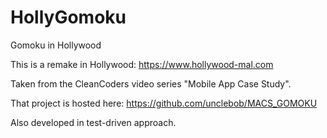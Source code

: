 # HollyGomoku
Gomoku in Hollywood

This is a remake in Hollywood: https://www.hollywood-mal.com

Taken from the CleanCoders video series "Mobile App Case Study".

That project is hosted here: https://github.com/unclebob/MACS_GOMOKU

Also developed in test-driven approach.
